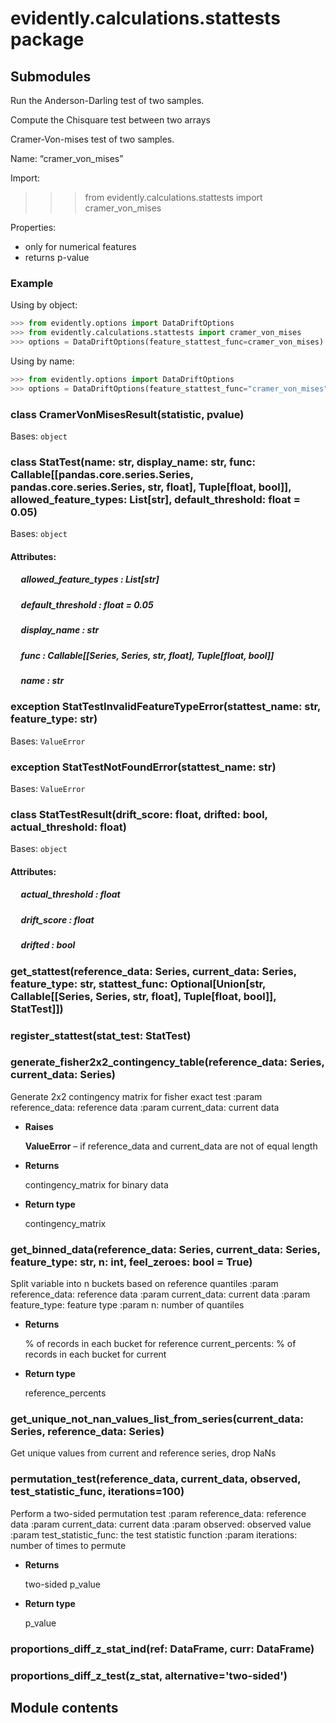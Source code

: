 # evidently.calculations.stattests package

## Submodules

Run the  Anderson-Darling test of two samples.

Compute the Chisquare test between two arrays

Cramer-Von-mises test of two samples.

Name: “cramer_von_mises”

Import:
>>> from evidently.calculations.stattests import cramer_von_mises

Properties:
- only for numerical features
- returns p-value

### Example

Using by object:

```python
>>> from evidently.options import DataDriftOptions
>>> from evidently.calculations.stattests import cramer_von_mises
>>> options = DataDriftOptions(feature_stattest_func=cramer_von_mises)
```

Using by name:

```python
>>> from evidently.options import DataDriftOptions
>>> options = DataDriftOptions(feature_stattest_func="cramer_von_mises")
```


### class CramerVonMisesResult(statistic, pvalue)
Bases: `object`


### class StatTest(name: str, display_name: str, func: Callable[[pandas.core.series.Series, pandas.core.series.Series, str, float], Tuple[float, bool]], allowed_feature_types: List[str], default_threshold: float = 0.05)
Bases: `object`

#### Attributes: 

##### &nbsp;&nbsp;&nbsp;&nbsp; allowed_feature_types : List[str] 

##### &nbsp;&nbsp;&nbsp;&nbsp; default_threshold : float  = 0.05 

##### &nbsp;&nbsp;&nbsp;&nbsp; display_name : str 

##### &nbsp;&nbsp;&nbsp;&nbsp; func : Callable[[Series, Series, str, float], Tuple[float, bool]] 

##### &nbsp;&nbsp;&nbsp;&nbsp; name : str 

### exception StatTestInvalidFeatureTypeError(stattest_name: str, feature_type: str)
Bases: `ValueError`


### exception StatTestNotFoundError(stattest_name: str)
Bases: `ValueError`


### class StatTestResult(drift_score: float, drifted: bool, actual_threshold: float)
Bases: `object`

#### Attributes: 

##### &nbsp;&nbsp;&nbsp;&nbsp; actual_threshold : float 

##### &nbsp;&nbsp;&nbsp;&nbsp; drift_score : float 

##### &nbsp;&nbsp;&nbsp;&nbsp; drifted : bool 

### get_stattest(reference_data: Series, current_data: Series, feature_type: str, stattest_func: Optional[Union[str, Callable[[Series, Series, str, float], Tuple[float, bool]], StatTest]])

### register_stattest(stat_test: StatTest)

### generate_fisher2x2_contingency_table(reference_data: Series, current_data: Series)
Generate 2x2 contingency matrix for fisher exact test
:param reference_data: reference data
:param current_data: current data


* **Raises**

    **ValueError** – if reference_data and current_data are not of equal length



* **Returns**

    contingency_matrix for binary data



* **Return type**

    contingency_matrix



### get_binned_data(reference_data: Series, current_data: Series, feature_type: str, n: int, feel_zeroes: bool = True)
Split variable into n buckets based on reference quantiles
:param reference_data: reference data
:param current_data: current data
:param feature_type: feature type
:param n: number of quantiles


* **Returns**

    % of records in each bucket for reference
    current_percents: % of records in each bucket for current



* **Return type**

    reference_percents



### get_unique_not_nan_values_list_from_series(current_data: Series, reference_data: Series)
Get unique values from current and reference series, drop NaNs


### permutation_test(reference_data, current_data, observed, test_statistic_func, iterations=100)
Perform a two-sided permutation test
:param reference_data: reference data
:param current_data: current data
:param observed: observed value
:param test_statistic_func: the test statistic function
:param iterations: number of times to permute


* **Returns**

    two-sided p_value



* **Return type**

    p_value



### proportions_diff_z_stat_ind(ref: DataFrame, curr: DataFrame)

### proportions_diff_z_test(z_stat, alternative='two-sided')
## Module contents
